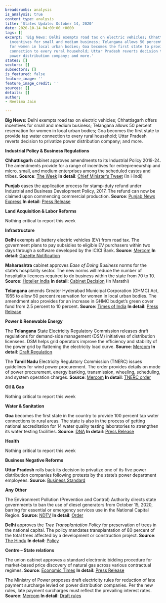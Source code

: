```yaml
---
breadcrumbs: analysis
is_analysis: true
content_type: analysis
title: 'States Update: October 14, 2020'
date: 2020-10-14 04:00:00 +0000
tags: []
excerpt: 'Big News: Delhi exempts road tax on electric vehicles; Chhattisgarh offers
  incentives for small and medium business; Telangana allows 50 percent reservation
  for women in local urban bodies; Goa becomes the first state to provide tap water
  connection to every rural household; Uttar Pradesh reverts decision to privatize
  power distribution company; and more.'
states: []
sectors: []
subsectors: []
is_featured: false
feature_image: ''
feature_image_credit: ''
sources: []
details: []
author:
- Neelima Jain

---
```

**Big News:** Delhi exempts road tax on electric vehicles; Chhattisgarh offers incentives for small and medium business; Telangana allows 50 percent reservation for women in local urban bodies; Goa becomes the first state to provide tap water connection to every rural household; Uttar Pradesh reverts decision to privatize power distribution company; and more.

**Industrial Policy & Business Regulations**

**Chhattisgarh** cabinet approves amendments to its Industrial Policy 2019-24. The amendments provide for a range of incentives for entrepreneurship and micro, small, and medium enterprises among the scheduled castes and tribes. **Source**: [The Week](https://www.theweek.in/wire-updates/business/2020/10/09/bes1-cg-cab-industries.html) **In detail**: [Chief Minister’s Tweet](https://twitter.com/ChhattisgarhCMO/status/1314854943539388417?s=20) (In Hindi)

**Punjab** eases the application process for stamp-duty refund under Industrial and Business Development Policy, 2017. The refund can now be claimed upon commencing commercial production. **Source**: [Punjab News Express](https://www.punjabnewsexpress.com/punjab/news/punjab-amends-incentive-refund-process-for-stamp-duty-sunder-sham-arora-122001) **In detail**: [Press Release](https://punjabgovtindia.wordpress.com/2020/10/11/incentive-refund-process-for-stamp-duty-amended/)

**Land Acquisition & Labor Reforms**

Nothing critical to report this week

**Infrastructure**

**Delhi** exempts all battery electric vehicles (EV) from road tax. The government plans to pay subsidies to eligible EV purchasers within two days through a software developed by the ICICI Bank. **Source**: [Mercom](https://mercomindia.com/no-road-tax-electric-vehicles-delhi/) **In detail**: [Gazette Notification](https://twitter.com/kgahlot/status/1315221003555856384?s=20)

**Maharashtra** cabinet approves _Ease of Doing Business_ norms for the state’s hospitality sector. The new norms will reduce the number of hospitality licences required to do business within the state from 70 to 10. **Source**: [Hotelier India](https://www.hotelierindia.com/business/12361-maharashtra-cabinet-approves-ease-of-doing-business-policy-for-hospitality-sector) **In detail**: [Cabinet Decision](https://www.maharashtra.gov.in/Site/upload/CabinetDecision/English/07-10-2020%20Cabinet%20Decision%20(Meeting%20No.40).pdf) (In Marathi)

**Telangana** amends Greater Hyderabad Municipal Corporation (GHMC) Act, 1955 to allow 50 percent reservation for women in local urban bodies. The amendment also provides for an increase in GHMC budget’s green cover fund from 2.5 percent to 10 percent. **Source**: [Times of India](https://timesofindia.indiatimes.com/city/hyderabad/hyderabad-bill-to-provide-50-reservation-for-women-in-ghmc-passed/articleshow/78643238.cms) **In detail**: [Press Release](https://www.telangana.gov.in/news/2020/10/11/State-Cabinet-met-under-the-chairmanship-of-CM-KCR)

**Power & Renewable Energy**

The **Telangana** State Electricity Regulatory Commission releases draft regulations for demand-side management (DSM) initiatives of distribution licensees. DSM helps grid operators improve the efficiency and stability of the power grid by flattening the electricity load curve. **Source**: [Mercom](https://mercomindia.com/telangana-framework-demand-side-management/) **In detail**: [Draft Regulation](http://www.tserc.gov.in/file_upload/uploads/Regulations/Draft/2020/Draft%20TSERC%20(DSM)%20Regulations%202020.pdf)

The **Tamil Nadu** Electricity Regulatory Commission (TNERC) issues guidelines for wind power procurement. The order provides details on mode of power procurement, energy banking, transmission, wheeling, scheduling, and system operation charges. **Source**: [Mercom](https://mercomindia.com/tamil-nadu-guidelines-wind-power/) **In detail**: [TNERC order](http://www.tnerc.gov.in/orders/Tariff%20Order%202009/2020/WindOrder-%2007-10-2020.pdf)

**Oil & Gas**

Nothing critical to report this week

**Water & Sanitation**

**Goa** becomes the first state in the country to provide 100 percent tap water connections to rural areas. The state is also in the process of getting national accreditation for 14 water quality testing laboratories to strengthen its water testing facilities. **Source**: [DNA](https://www.dnaindia.com/india/report-goa-becomes-first-har-ghar-jal-state-by-providing-tap-water-connections-in-rural-areas-2848769) **In detail**: [Press Release](https://pib.gov.in/PressReleaseIframePage.aspx?PRID=1663200)

**Health**

Nothing critical to report this week

**Business Negative Reforms**

**Uttar Pradesh** rolls back its decision to privatize one of its five power distribution companies following protests by the state’s power department employees. **Source**: [Business Standard](https://www.business-standard.com/article/economy-policy/up-govt-rolls-back-decision-to-privatise-power-distribution-companies-120100601627_1.html)

**Any Other**

The Environment Pollution (Prevention and Control) Authority directs state governments to ban the use of diesel generators from October 15, 2020, barring for essential or emergency services use in the National Capital Region. **Source**: [NDTV](https://www.ndtv.com/delhi-news/diesel-power-generators-banned-in-delhi-from-october-15-to-curb-pollution-2307280) **In detail**: [Order](https://www.epca.org.in/epcadirection/Chief-Secretary-GNCTD-Oct08-2020.pdf)

**Delhi** approves the _Tree Transplantation Policy_ for preservation of trees in the national capital. The policy mandates transplantation of 80 percent of the total trees affected by a development or construction project. **Source**: [The Hindu](https://www.thehindu.com/news/cities/Delhi/delhi-cabinet-gives-nod-for-tree-transplantation-policy/article32817172.ece) **In detail**: [Policy](http://web.delhi.gov.in/wps/wcm/connect/0dfe530048ffdb97887f9a26edbf4824/Tpolicy.pdf?MOD=AJPERES&lmod=807584386&CACHEID=0dfe530048ffdb97887f9a26edbf4824)

**Centre – State relations**

The union cabinet approves a standard electronic bidding procedure for market-based price discovery of natural gas across various contractual regimes. **Source**: [Economic Times](https://energy.economictimes.indiatimes.com/news/oil-and-gas/govt-puts-gas-under-standard-bidding-route-for-transparent-price-discovery-ld/78545114) **In detail**: [Press Release](https://pib.gov.in/PressReleasePage.aspx?PRID=1662325)

The Ministry of Power proposes draft electricity rules for reduction of late payment surcharge levied on power distribution companies. Per the new rules, late payment surcharges must reflect the prevailing interest rates. **Source**: [Mercom](https://mercomindia.com/power-ministry-decides-late-payment/) **In detail**: [Draft rules](https://powermin.nic.in/sites/default/files/webform/notices/Draft%20Electricity%20%28Late%20Payment%20Surcharge%29%20Rules%2C%202020.pdf)